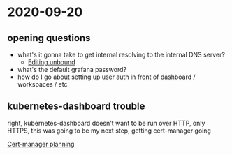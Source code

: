 # 2020-09-20

## opening questions

- what's it gonna take to get internal resolving to the internal DNS server?
  - [Editing unbound](4xmg3-99yq7-6mb0k-z0vyw-xy8y5)
- what's the default grafana password?
- how do I go about setting up user auth in front of dashboard / workspaces / etc

## kubernetes-dashboard trouble

right, kubernetes-dashboard doesn't want to be run over HTTP, only HTTPS, this was going to be my next step, getting cert-manager going

[Cert-manager planning](v4ctw-32v1c-wj8n5-0xkns-5v8rk)
